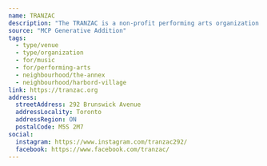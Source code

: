 ```yaml
---
name: TRANZAC
description: "The TRANZAC is a non-profit performing arts organization dedicated to supporting, presenting, and promoting creative and cultural activity in Toronto."
source: "MCP Generative Addition"
tags:
  - type/venue
  - type/organization
  - for/music
  - for/performing-arts
  - neighbourhood/the-annex
  - neighbourhood/harbord-village
link: https://tranzac.org
address:
  streetAddress: 292 Brunswick Avenue
  addressLocality: Toronto
  addressRegion: ON
  postalCode: M5S 2M7
social:
  instagram: https://www.instagram.com/tranzac292/
  facebook: https://www.facebook.com/tranzac/
---
```

